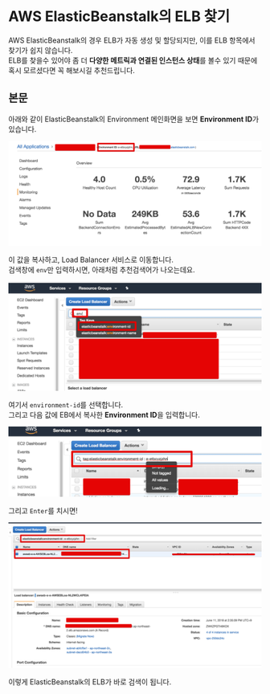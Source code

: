 # AWS ElasticBeanstalk의 ELB 찾기

AWS ElasticBeanstalk의 경우 ELB가 자동 생성 및 할당되지만, 이를 ELB 항목에서 찾기가 쉽지 않습니다.  
ELB를 찾을수 있어야 좀 더 **다양한 메트릭과 연결된 인스턴스 상태**를 볼수 있기 때문에 혹시 모르셨다면 꼭 해보시길 추천드립니다.  

## 본문

아래와 같이 ElasticBeanstalk의 Environment 메인화면을 보면 **Environment ID**가 있습니다.  

![1](./images/1.png)

이 값을 복사하고, Load Balancer 서비스로 이동합니다.  
검색창에 ```env```만 입력하시면, 아래처럼 추천검색어가 나오는데요.

![2](./images/2.png)

여기서 ```environment-id```를 선택합니다.  
그리고 다음 값에 EB에서 복사한 **Environment ID**을 입력합니다.  

![3](./images/3.png)

그리고 ```Enter```를 치시면!  

![4](./images/4.png)

이렇게 ElasticBeanstalk의 ELB가 바로 검색이 됩니다.  

